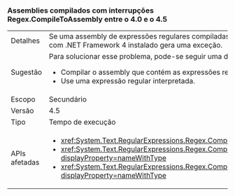 ### <a name="assemblies-compiled-with-regexcompiletoassembly-breaks-between-40-and-45"></a>Assemblies compilados com interrupções Regex.CompileToAssembly entre o 4.0 e o 4.5

|   |   |
|---|---|
|Detalhes|Se uma assembly de expressões regulares compiladas é trabalhada com o .NET Framework 4.5 mas é destinada ao .NET Framework 4, numa tentativa de usar uma das expressões regulares em que a assembly de um sistema com .NET Framework 4 instalado gera uma exceção.|
|Sugestão|Para solucionar esse problema, pode-se seguir uma das seguintes alternativas:<ul><li>Compilar o assembly que contém as expressões regulares com o .NET Framework 4.</li><li>Use uma expressão regular interpretada.</li></ul>|
|Escopo|Secundário|
|Versão|4.5|
|Tipo|Tempo de execução|
|APIs afetadas|<ul><li><xref:System.Text.RegularExpressions.Regex.CompileToAssembly(System.Text.RegularExpressions.RegexCompilationInfo[],System.Reflection.AssemblyName)?displayProperty=nameWithType></li><li><xref:System.Text.RegularExpressions.Regex.CompileToAssembly(System.Text.RegularExpressions.RegexCompilationInfo[],System.Reflection.AssemblyName,System.Reflection.Emit.CustomAttributeBuilder[])?displayProperty=nameWithType></li><li><xref:System.Text.RegularExpressions.Regex.CompileToAssembly(System.Text.RegularExpressions.RegexCompilationInfo[],System.Reflection.AssemblyName,System.Reflection.Emit.CustomAttributeBuilder[],System.String)?displayProperty=nameWithType></li></ul>|

